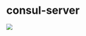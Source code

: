 # consul-server

[![](https://badge.imagelayers.io/ldejager/consul-server:latest.svg)](https://imagelayers.io/?images=ldejager/consul-server:latest 'Get your own badge on imagelayers.io')